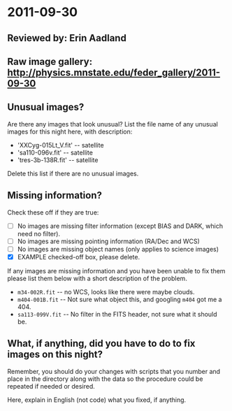 # 2011-09-30

## Reviewed by:  Erin Aadland

## Raw image gallery: http://physics.mnstate.edu/feder_gallery/2011-09-30

## Unusual images?

Are there any images that look unusual? List the file name of any unusual images for this night here, with description:

+ 'XXCyg-015Lt_V.fit' -- satellite
+ 'sa110-096v.fit' -- satellite
+ 'tres-3b-138R.fit' -- satellite

Delete this list if there are no unusual images.

## Missing information?

Check these off if they are true:

- [ ] No images are missing filter information (except BIAS and DARK, which need no filter).
- [ ] No images are missing pointing information (RA/Dec and WCS)
- [ ] No images are missing object names (only applies to science images)
- [x] EXAMPLE checked-off box, please delete.

If any images are missing information and you have been unable to fix them please list
them below with a short description of the problem.

+ `m34-002R.fit` -- no WCS, looks like there were maybe clouds.
+ `m404-001B.fit` -- Not sure what object this, and googling `m404` got me a 404.
+ `sa113-099V.fit` -- No filter in the FITS header, not sure what it should be.

## What, if anything, did you have to do to fix images on this night?

Remember, you should do your changes with scripts that you number and place in the
directory along with the data so the procedure could be repeated if needed or
desired.

Here, explain in English (not code) what you fixed, if anything.
